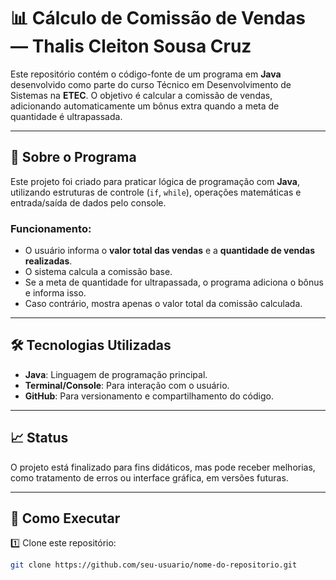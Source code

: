 # 📊 Cálculo de Comissão de Vendas — Thalis Cleiton Sousa Cruz

Este repositório contém o código-fonte de um programa em **Java** desenvolvido como parte do curso Técnico em Desenvolvimento de Sistemas na **ETEC**. O objetivo é calcular a comissão de vendas, adicionando automaticamente um bônus extra quando a meta de quantidade é ultrapassada.

---

## 📌 Sobre o Programa

Este projeto foi criado para praticar lógica de programação com **Java**, utilizando estruturas de controle (`if`, `while`), operações matemáticas e entrada/saída de dados pelo console.

### Funcionamento:
- O usuário informa o **valor total das vendas** e a **quantidade de vendas realizadas**.
- O sistema calcula a comissão base.
- Se a meta de quantidade for ultrapassada, o programa adiciona o bônus e informa isso.
- Caso contrário, mostra apenas o valor total da comissão calculada.

---

## 🛠️ Tecnologias Utilizadas

- **Java**: Linguagem de programação principal.
- **Terminal/Console**: Para interação com o usuário.
- **GitHub**: Para versionamento e compartilhamento do código.

---

## 📈 Status

O projeto está finalizado para fins didáticos, mas pode receber melhorias, como tratamento de erros ou interface gráfica, em versões futuras.

---

## 🚀 Como Executar

1️⃣ Clone este repositório:  
```bash
git clone https://github.com/seu-usuario/nome-do-repositorio.git

